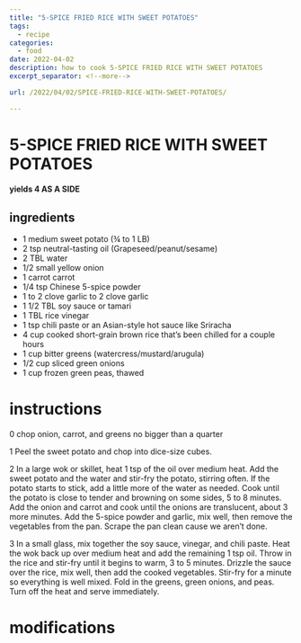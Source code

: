 ```yaml
---
title: "5-SPICE FRIED RICE WITH SWEET POTATOES"
tags:
  - recipe
categories:
  - food
date: 2022-04-02
description: how to cook 5-SPICE FRIED RICE WITH SWEET POTATOES
excerpt_separator: <!--more-->

url: /2022/04/02/SPICE-FRIED-RICE-WITH-SWEET-POTATOES/

---
```


# 5-SPICE FRIED RICE WITH SWEET POTATOES


#### yields 4 AS A SIDE


## ingredients
* 1 medium sweet potato (¾ to 1 LB)
* 2 tsp neutral-tasting oil (Grapeseed/peanut/sesame)
* 2 TBL water
* 1/2 small yellow onion
* 1 carrot carrot
* 1/4 tsp Chinese 5-spice powder
* 1 to 2 clove garlic to 2 clove garlic
* 1 1/2 TBL soy sauce or tamari
* 1 TBL rice vinegar
* 1 tsp chili paste or an Asian-style hot sauce like Sriracha
* 4 cup cooked short-grain brown rice that’s been chilled for a couple hours
* 1 cup bitter greens (watercress/mustard/arugula)
* 1/2 cup sliced green onions
* 1 cup frozen green peas, thawed

# instructions
0 chop onion, carrot, and greens no bigger than a quarter

1 Peel the sweet potato and chop into dice-size cubes.

2 In a large wok or skillet, heat 1 tsp of the oil over medium heat. 
Add the sweet potato and the water and stir-fry the potato, stirring often. 
If the potato starts to stick, add a little more of the water as needed. 
Cook until the potato is close to tender and browning on some sides, 5 to 8 minutes. 
Add the onion and carrot and cook until the onions are translucent, about 3 more minutes. 
Add the 5-spice powder and garlic, mix well, then remove the vegetables from the pan. 
Scrape the pan clean cause we aren’t done.

3 In a small glass, mix together the soy sauce, vinegar, and chili paste. 
Heat the wok back up over medium heat and add the remaining 1 tsp oil. 
Throw in the rice and stir-fry until it begins to warm, 3 to 5 minutes. 
Drizzle the sauce over the rice, mix well, then add the cooked vegetables. 
Stir-fry for a minute so everything is well mixed. 
Fold in the greens, green onions, and peas. 
Turn off the heat and serve immediately.

# modifications
